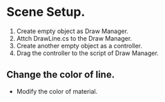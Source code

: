 # Scene Setup.

1. Create empty object as Draw Manager.
2. Attch DrawLine.cs to the Draw Manager.
3. Create another empty object as a controller.
4. Drag the controller to the script of Draw Manager.

## Change the color of line.
- Modify the color of material.
